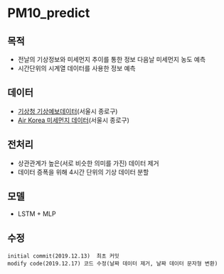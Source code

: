 # PM10_predict
## 목적
- 전날의 기상정보와 미세먼지 추이를 통한 정보 다음날 미세먼지 농도 예측
- 시간단위의 시계열 데이터를 사용한 정보 예측

## 데이터
- [기상청 기상예보데이터](https://data.kma.go.kr/cmmn/main.do)(서울시 종로구)
- [Air Korea 미세먼지 데이터](http://www.airkorea.or.kr/web)(서울시 종로구)

## 전처리
- 상관관계가 높은(서로 비슷한 의미를 가진) 데이터 제거
- 데이터 증폭을 위해 4시간 단위의 기상 데이터 분할

## 모델 
- LSTM + MLP

## 수정
```
initial commit(2019.12.13)	최초 커밋
modify code(2019.12.17)	코드 수정(날짜 데이터 제거, 날짜 데이터 문자형 변환)
```

